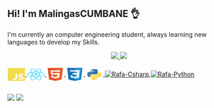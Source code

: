 ## Hi! I'm MalingasCUMBANE 👌



I'm currently an computer engineering student, always learning new languages to develop my Skills.



<div align="center">
  <a href="https://github.com/MalingasCUMBANE">
  <img height="150em" src="https://github-readme-stats.vercel.app/api?username=MalingasCUMBANE&show_icons=true&theme=dracula&include_all_commits=true&count_private=true"/>
  <img height="150em" src="https://github-readme-stats.vercel.app/api/top-langs/?username=MalingasCUMBANE&layout=compact&langs_count=7&theme=dracula"/>
</div>

<div style="display: inline_block"><br>
  <img align="center" alt="Rafa-Js" height="30" width="40" src="https://raw.githubusercontent.com/devicons/devicon/master/icons/javascript/javascript-plain.svg">

  
  <img align="center" alt="Rafa-React" height="30" width="40" src="https://raw.githubusercontent.com/devicons/devicon/master/icons/react/react-original.svg">
  <img align="center" alt="Rafa-HTML" height="30" width="40" src="https://raw.githubusercontent.com/devicons/devicon/master/icons/html5/html5-original.svg">
  <img align="center" alt="Rafa-CSS" height="30" width="40" src="https://raw.githubusercontent.com/devicons/devicon/master/icons/css3/css3-original.svg">
  <img align="center" alt="Rafa-Python" height="30" width="40" src="https://raw.githubusercontent.com/devicons/devicon/master/icons/python/python-original.svg">
  <img align="center" alt="Rafa-Csharp" height="30" width="40" src="https://cdn.jsdelivr.net/gh/devicons/devicon/icons/django/django-plain.svg">
  <img align="center" alt="Rafa-Python" height="30" width="40" src="https://cdn.jsdelivr.net/gh/devicons/devicon/icons/java/java-original.svg">
</div>

##

<div>
  <a href = "mailto:malingascumbane1@gmail.com"><img src="https://img.shields.io/badge/-Gmail-%23333?style=for-the-badge&logo=gmail&logoColor=white" target="_blank"></a>
  <a href="https://www.linkedin.com/in/malingas-cumbane-96a484190/" target="_blank"><img src="https://img.shields.io/badge/-LinkedIn-%230077B5?style=for-the-badge&logo=linkedin&logoColor=white" target="_blank"></a> 
<div/>

<!-- ##
-------------------------------------
Olá 👌 eu Sou Malingas Cumbane

[![Instagram](https://img.shields.io/badge/Instagram-E4405F?style=for-the-badge&logo=instagram&logoColor=white)](https://instagram.com/malingas12/)

[![Instagram](https://img.shields.io/badge/Instagram-E4405F?style=for-the-badge&logo=instagram&logoColor=white)](https://instagram.com/integration_mz)

[![Facebook](https://img.shields.io/badge/Facebook-1877F2?style=for-the-badge&logo=facebook&logoColor=white)](https://facebook.com/malingas.cumbane/)

[![Linkedin](https://img.shields.io/badge/LinkedIn-0077B5?style=for-the-badge&logo=linkedin&logoColor=white)](https://www.linkedin.com/in/malingas-cumbane-96a484190/)

![ReactJS](https://img.shields.io/badge/React-20232A?style=for-the-badge&logo=react&logoColor=61DAFB)

![Django](https://img.shields.io/badge/Django-092E20?style=for-the-badge&logo=django&logoColor=white)

![Java](https://img.shields.io/badge/Java-ED8B00?style=for-the-badge&logo=java&logoColor=white)

![Python](https://img.shields.io/badge/Python-3776AB?style=for-the-badge&logo=python&logoColor=white)

[![C](https://img.shields.io/badge/LinkedIn-0077B5?style=for-the-badge&logo=linkedin&logoColor=white)](https://www.linkedin.com/in/malingas-cumbane-96a484190/)

[![C++](https://img.shields.io/badge/LinkedIn-0077B5?style=for-the-badge&logo=linkedin&logoColor=white)](https://www.linkedin.com/in/malingas-cumbane-96a484190/)

![HTML](https://img.shields.io/badge/HTML-239120?style=for-the-badge&logo=html5&logoColor=white)

![CSS3](https://img.shields.io/badge/CSS-239120?&style=for-the-badge&logo=css3&logoColor=white) -->
